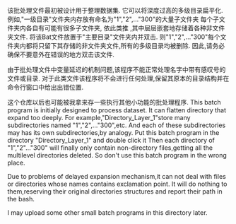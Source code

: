 该批处理文件最初被设计用于整理数据集.
它可以将深度过高的多级目录扁平化.
例如,"一级目录"文件夹内存放有命名为"1","2",..."300"的大量子文件夹
每个子文件夹内各自有可能有很多子文件夹, 依此类推 ,其中层层嵌套地存储着各种非文件夹文件.
将该Bat文件放置于"主要目录"文件夹内并双击.
则"1","2",..."300"每个文件夹内都将只留下其存储的非文件夹文件,所有的多级目录均被删除.
因此,请务必确保不要意外在错误的地方双击该文件.

由于批处理文件中变量延迟的机制问题,该程序不能正常处理名字中带有感叹号的文件或目录.
对于此类文件该程序将不会进行任何处理,保留其原本的目录结构并在命令行窗口中给出出错位置.

这个仓库以后也可能被我拿来存一些执行其他小功能的批处理程序.
This batch program is initially designed to process dataset.
It can flatten directory that expand too deeply.
For example,"Directory_Layer_1"store many subdirectories named "1","2",..."300",etc.
And each of these subdirectories may has its own subdirectories,by analogy.
Put this batch program in the directory "Directory_Layer_1" and double click it
Then each directory of "1","2"..."300" will finally only contain non-directory files,getting all the multilevel directories deleted.
So don't use this batch program in the wrong place.

Due to problems of delayed expansion mechanism,it can not deal with files or directories whose names contains exclamation point.
It will do nothing to them,reserving their original directories structures and report their path in the bash.

I may upload some other small batch programs in this directory later.
